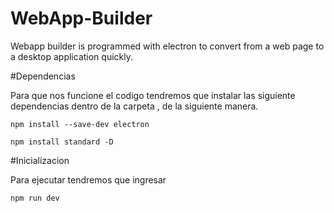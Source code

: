 # WebApp-Builder
Webapp builder is programmed with electron to convert from a web page to a desktop application quickly.

#Dependencias
<p>Para que nos funcione el codigo tendremos que instalar las siguiente dependencias dentro de la carpeta , de la siguiente manera.</p>

<code>npm install --save-dev electron</code>

<code>npm install standard -D</code>

#Inicializacion
<p>Para ejecutar tendremos que ingresar</p>

<code>npm run dev</code>


